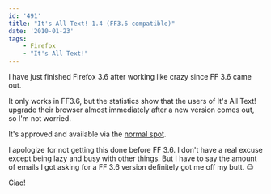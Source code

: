 ```yaml
---
id: '491'
title: "It's All Text! 1.4 (FF3.6 compatible)"
date: '2010-01-23'
tags:
    - Firefox
    - "It's All Text!"
---
```


I have just finished Firefox 3.6 after working like crazy since FF 3.6 came
out.

<!-- more -->

It only works in FF3.6, but the statistics show that the users of It's All
Text! upgrade their browser almost immediately after a new version comes out,
so I'm not worried.

It's approved and available via the
[normal spot](https://addons.mozilla.org/en-US/firefox/addon/4125).

I apologize for not getting this done before FF 3.6. I don't have a real
excuse except being lazy and busy with other things. But I have to say the
amount of emails I got asking for a FF 3.6 version definitely got me off my
butt. :wink:

Ciao!
